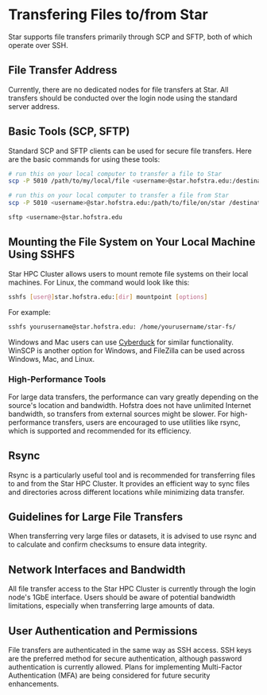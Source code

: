 # Transfering Files to/from Star

Star supports file transfers primarily through SCP and SFTP, both of which operate over SSH.

## File Transfer Address

Currently, there are no dedicated nodes for file transfers at Star. All transfers should be conducted over the login node using the standard server address.

## Basic Tools (SCP, SFTP)

Standard SCP and SFTP clients can be used for secure file transfers. Here are the basic commands for using these tools:

```bash
# run this on your local computer to transfer a file to Star
scp -P 5010 /path/to/my/local/file <username>@star.hofstra.edu:/destination/path/to/file/on/star

# run this on your local computer to transfer a file from Star
scp -P 5010 <username>@star.hofstra.edu:/path/to/file/on/star /destination/path/to/file/on/local/computer

sftp <username>@star.hofstra.edu
```

## Mounting the File System on Your Local Machine Using SSHFS

Star HPC Cluster allows users to mount remote file systems on their local machines. For Linux, the command would look like this:

```bash
sshfs [user@]star.hofstra.edu:[dir] mountpoint [options]
```

For example:

```bash
sshfs yourusername@star.hofstra.edu: /home/yourusername/star-fs/
```

Windows and Mac users can use [Cyberduck](https://cs.hofstra.edu/docs/pages/guides/cyberduck_setup.html) for similar functionality. WinSCP is another option for Windows, and FileZilla can be used across Windows, Mac, and Linux.

### High-Performance Tools

For large data transfers, the performance can vary greatly depending on the source's location and bandwidth. Hofstra does not have unlimited Internet bandwidth, so transfers from external sources might be slower. For high-performance transfers, users are encouraged to use utilities like rsync, which is supported and recommended for its efficiency.

## Rsync

Rsync is a particularly useful tool and is recommended for transferring files to and from the Star HPC Cluster. It provides an efficient way to sync files and directories across different locations while minimizing data transfer.

## Guidelines for Large File Transfers

When transferring very large files or datasets, it is advised to use rsync and to calculate and confirm checksums to ensure data integrity.

## Network Interfaces and Bandwidth

All file transfer access to the Star HPC Cluster is currently through the login node's 1GbE interface. Users should be aware of potential bandwidth limitations, especially when transferring large amounts of data.

## User Authentication and Permissions

File transfers are authenticated in the same way as SSH access. SSH keys are the preferred method for secure authentication, although password authentication is currently allowed. Plans for implementing Multi-Factor Authentication (MFA) are being considered for future security enhancements.
